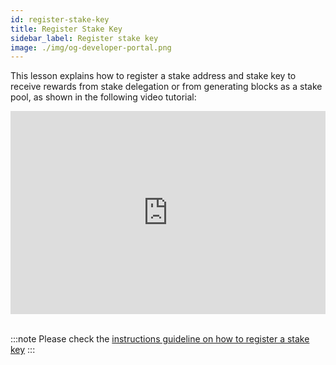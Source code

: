 ```yaml
---
id: register-stake-key
title: Register Stake Key
sidebar_label: Register stake key
image: ./img/og-developer-portal.png
---
```


This lesson explains how to register a stake address and stake key to receive rewards from stake delegation or from generating blocks as a stake pool, as shown in the following video tutorial:

<iframe width="100%" height="325" src="https://www.youtube.com/embed/fpuyapPzYWQ" frameborder="0" allow="accelerometer; autoplay; clipboard-write; encrypted-media; gyroscope; picture-in-picture; fullscreen;"></iframe>
<br/><br/>

:::note
Please check the [instructions guideline on how to register a stake key](../handbook/register-stake-keys)
:::
